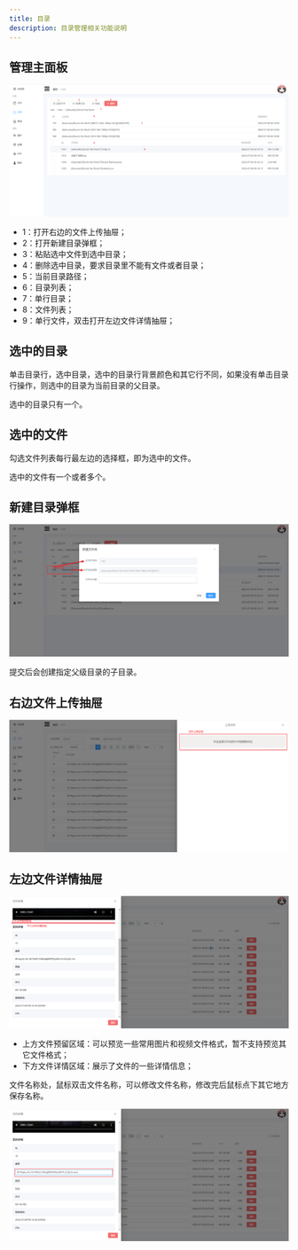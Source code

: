 ```yaml
---
title: 目录
description: 目录管理相关功能说明
---
```


## 管理主面板

![Ikaros Console Foldes](../assests/user-guide-foldes/Snipaste_2023-07-30_17-55-01.png)

- 1：打开右边的文件上传抽屉；
- 2：打开新建目录弹框；
- 3：粘贴选中文件到选中目录；
- 4：删除选中目录，要求目录里不能有文件或者目录；
- 5：当前目录路径；
- 6：目录列表；
- 7：单行目录；
- 8：文件列表；
- 9：单行文件，双击打开左边文件详情抽屉；

## 选中的目录

单击目录行，选中目录，选中的目录行背景颜色和其它行不同，如果没有单击目录行操作，则选中的目录为当前目录的父目录。

选中的目录只有一个。

## 选中的文件

勾选文件列表每行最左边的选择框，即为选中的文件。

选中的文件有一个或者多个。

## 新建目录弹框

![Ikaros Console Foldes](../assests/user-guide-foldes/Snipaste_2023-07-30_18-01-36.png)

提交后会创建指定父级目录的子目录。

## 右边文件上传抽屉

![Ikaros Console File Manager](../assests/user-guide-files/Snipaste_2023-07-30_13-46-04.png)

## 左边文件详情抽屉

![Ikaros Console File Manager](../assests/user-guide-files/Snipaste_2023-07-30_13-48-50.png)

- 上方文件预留区域：可以预览一些常用图片和视频文件格式，暂不支持预览其它文件格式；
- 下方文件详情区域：展示了文件的一些详情信息；

文件名称处，鼠标双击文件名称，可以修改文件名称，修改完后鼠标点下其它地方保存名称。

![Ikaros Console File Manager](../assests/user-guide-files/Snipaste_2023-07-30_17-45-37.png)
